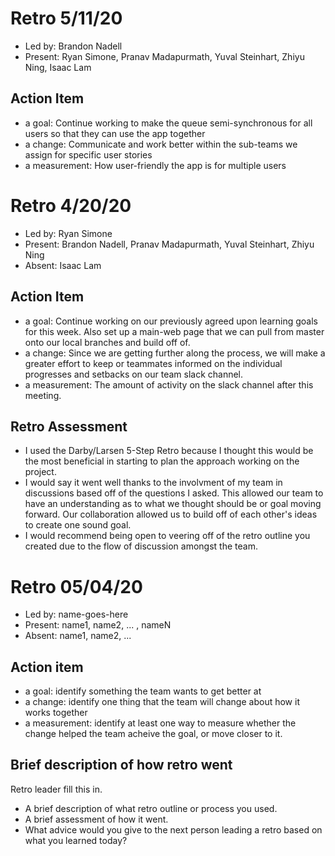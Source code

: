 # Retro 5/11/20

- Led by: Brandon Nadell
- Present: Ryan Simone, Pranav Madapurmath, Yuval Steinhart, Zhiyu Ning, Isaac Lam

## Action Item

- a goal: Continue working to make the queue semi-synchronous for all users so that they can use the app together
- a change: Communicate and work better within the sub-teams we assign for specific user stories
- a measurement: How user-friendly the app is for multiple users

# Retro 4/20/20

- Led by: Ryan Simone
- Present: Brandon Nadell, Pranav Madapurmath, Yuval Steinhart, Zhiyu Ning
- Absent: Isaac Lam

## Action Item

- a goal: Continue working on our previously agreed upon learning goals for this week. Also set up a main-web page that we can pull from master onto our local branches and build off of.
- a change: Since we are getting further along the process, we will make a greater effort to keep or teammates informed on the individual progresses and setbacks on our team slack channel.
- a measurement: The amount of activity on the slack channel after this meeting.

## Retro Assessment

- I used the Darby/Larsen 5-Step Retro because I thought this would be the most beneficial in starting to plan the approach working on the project.
- I would say it went well thanks to the involvment of my team in discussions based off of the questions I asked. This allowed our team to have an understanding as to what we thought should be or goal moving forward. Our collaboration allowed us to build off of each other's ideas to create one sound goal.
- I would recommend being open to veering off of the retro outline you created due to the flow of discussion amongst the team.

# Retro 05/04/20

- Led by: name-goes-here
- Present: name1, name2, ... , nameN
- Absent: name1, name2, ...

## Action item

- a goal: identify something the team wants to get better at
- a change: identify one thing that the team will change about how it works together
- a measurement: identify at least one way to measure whether the change helped the team acheive the goal, or move closer to it.

## Brief description of how retro went

Retro leader fill this in.

- A brief description of what retro outline or process you used.
- A brief assessment of how it went.
- What advice would you give to the next person leading a retro
  based on what you learned today?
